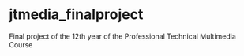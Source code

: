 # jtmedia_finalproject
Final project of the 12th year of the Professional Technical Multimedia Course
